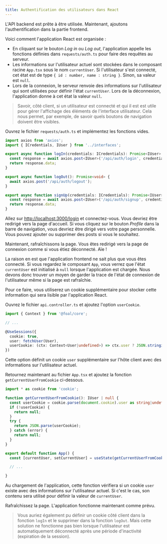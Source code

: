 ```yaml
---
title: Authentification des utilisateurs dans React
---
```


L'API backend est prête à être utilisée. Maintenant, ajoutons l'authentification dans la partie frontend.

Voici comment l'application React est organisée :
- En cliquant sur le bouton *Log in* ou *Log out*, l'application appelle les fonctions définies dans `requests/auth.ts` pour faire des requêtes au serveur.
- Les informations sur l'utilisateur actuel sont stockées dans le composant racine `App.tsx` sous le nom `currentUser`. Si l'utilisateur s'est connecté, cet état est de type `{ id : number, name : string }`. Sinon, sa valeur est `null`.
- Lors de la connexion, le serveur renvoie des informations sur l'utilisateur qui sont utilisées pour définir l'état `currentUser`. Lors de la déconnexion, l'application donne à cet état la valeur `null`.

> Savoir, côté client, si un utilisateur est connecté et qui il est est utile pour gérer l'affichage des éléments de l'interface utilisateur. Cela nous permet, par exemple, de savoir quels boutons de navigation doivent être visibles.

Ouvrez le fichier `requests/auth.ts` et implémentez les fonctions vides.

```typescript
import axios from 'axios';
import { ICredentials, IUser } from '../interfaces';

export async function logIn(credentials: ICredentials): Promise<IUser> {
  const response = await axios.post<IUser>('/api/auth/login', credentials);
  return response.data;
}

export async function logOut(): Promise<void> {
  await axios.post('/api/auth/logout');
}

export async function signUp(credentials: ICredentials): Promise<IUser> {
  const response = await axios.post<IUser>('/api/auth/signup', credentials);
  return response.data;
}

```

Allez sur [http://localhost:3000/login](http://localhost:3000/login) et connectez-vous. Vous devriez être redirigé vers la page d'accueil. Si vous cliquez sur le bouton *Profile* dans la barre de navigation, vous devriez être dirigé vers votre page personnelle. Vous pouvez ajouter ou supprimer des posts si vous le souhaitez.

Maintenant, rafraîchissons la page. Vous êtes redirigé vers la page de connexion comme si vous étiez déconnecté. Aïe !

La raison en est que l'application frontend ne sait plus que vous êtes connecté. Si vous regardez le composant `App`, vous verrez que l'état `currentUser` est initialisé à `null` lorsque l'application est chargée. Nous devons donc trouver un moyen de garder la trace de l'état de connexion de l'utilisateur même si la page est rafraîchie.

Pour ce faire, vous utiliserez un cookie supplémentaire pour stocker cette information qui sera lisible par l'application React.

Ouvrez le fichier `api.controller.ts` et ajoutez l'option `userCookie`.

```typescript
import { Context } from '@foal/core';

// ...

@UseSessions({
  cookie: true,
  user: fetchUser(User),
  userCookie: (ctx: Context<User|undefined>) => ctx.user ? JSON.stringify({ id: ctx.user.id, name: ctx.user.name }) : '',
})
```

Cette option définit un cookie `user` supplémentaire sur l'hôte client avec des informations sur l'utilisateur actuel.

Retournez maintenant au fichier `App.tsx` et ajoutez la fonction `getCurrentUserFromCookie` ci-dessous.

```typescript
import * as cookie from 'cookie';

function getCurrentUserFromCookie(): IUser | null {
  const userCookie = cookie.parse(document.cookie).user as string|undefined;
  if (!userCookie) {
    return null;
  }
  try {
    return JSON.parse(userCookie);
  } catch (error) {
    return null;
  }
}

export default function App() {
  const [currentUser, setCurrentUser] = useState(getCurrentUserFromCookie());

  // ...

}
```

Au chargement de l'application, cette fonction vérifiera si un cookie `user` existe avec des informations sur l'utilisateur actuel. Si c'est le cas, son contenu sera utilisé pour définir la valeur de `currentUser`.

Rafraîchissez la page. L'application fonctionne maintenant comme prévu.

> Vous auriez également pu définir un cookie côté client dans la fonction `logIn` et le supprimer dans la fonction `logOut`. Mais cette solution ne fonctionne pas bien lorsque l'utilisateur est automatiquement déconnecté après une période d'inactivité (expiration de la session).